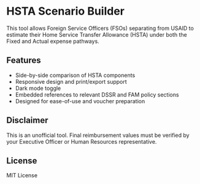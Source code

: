 
# HSTA Scenario Builder

This tool allows Foreign Service Officers (FSOs) separating from USAID to estimate their Home Service Transfer Allowance (HSTA) under both the Fixed and Actual expense pathways.

## Features

- Side-by-side comparison of HSTA components
- Responsive design and print/export support
- Dark mode toggle
- Embedded references to relevant DSSR and FAM policy sections
- Designed for ease-of-use and voucher preparation

## Disclaimer

This is an unofficial tool. Final reimbursement values must be verified by your Executive Officer or Human Resources representative.

## License

MIT License
